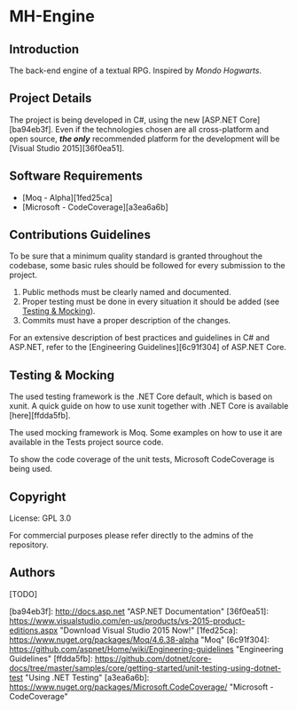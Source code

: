 # MH-Engine

## Introduction
The back-end engine of a textual RPG. Inspired by _Mondo Hogwarts_.

## Project Details
The project is being developed in C#, using the new [ASP.NET Core][ba94eb3f].
Even if the technologies chosen are all cross-platform and open source, ***the only*** recommended platform for the development will be [Visual Studio 2015][36f0ea51].

## Software Requirements
- [Moq - Alpha][1fed25ca]
- [Microsoft - CodeCoverage][a3ea6a6b]

## Contributions Guidelines
To be sure that a minimum quality standard is granted throughout the codebase, some basic rules should be followed for every submission to the project.

1. Public methods must be clearly named and documented.
2. Proper testing must be done in every situation it should be added (see [Testing & Mocking](#testing)).
3. Commits must have a proper description of the changes.

For an extensive description of best practices and guidelines in C# and ASP.NET, refer to the [Engineering Guidelines][6c91f304] of ASP.NET Core.

## <a name="testing"></a> Testing & Mocking
The used testing framework is the .NET Core default, which is based on xunit. A quick guide on how to use xunit together with .NET Core is available [here][ffdda5fb].

The used mocking framework is Moq. Some examples on how to use it are available in the Tests project source code.

To show the code coverage of the unit tests, Microsoft CodeCoverage is being used.

## Copyright
License: GPL 3.0

For commercial purposes please refer directly to the admins of the repository.

## Authors
[TODO]

[//]: # (References)

[ba94eb3f]: http://docs.asp.net "ASP.NET Documentation"    [36f0ea51]: https://www.visualstudio.com/en-us/products/vs-2015-product-editions.aspx "Download Visual Studio 2015 Now!"
[1fed25ca]: https://www.nuget.org/packages/Moq/4.6.38-alpha "Moq"
[6c91f304]: https://github.com/aspnet/Home/wiki/Engineering-guidelines "Engineering Guidelines"
[ffdda5fb]: https://github.com/dotnet/core-docs/tree/master/samples/core/getting-started/unit-testing-using-dotnet-test "Using .NET Testing"
[a3ea6a6b]: https://www.nuget.org/packages/Microsoft.CodeCoverage/ "Microsoft - CodeCoverage"
